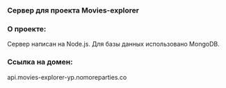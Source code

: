 ### Сервер для проекта Movies-explorer
### О проекте: 
Сервер написан на Node.js. Для базы данных использовано MongoDB.

### Ссылка на домен: 
api.movies-explorer-yp.nomoreparties.co
